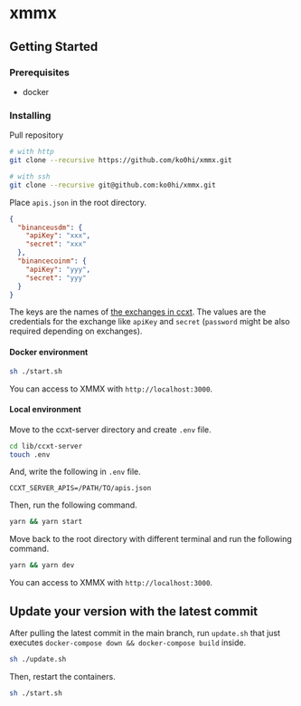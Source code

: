 # xmmx

## Getting Started

### Prerequisites

- docker

### Installing

Pull repository

```bash
# with http
git clone --recursive https://github.com/ko0hi/xmmx.git

# with ssh
git clone --recursive git@github.com:ko0hi/xmmx.git
```

Place `apis.json` in the root directory.

```json
{
  "binanceusdm": {
    "apiKey": "xxx",
    "secret": "xxx"
  },
  "binancecoinm": {
    "apiKey": "yyy",
    "secret": "yyy"
  }
}
```

The keys are the names of [the exchanges in ccxt](https://docs.ccxt.com/#/ccxt.pro.manual?id=exchanges).
The values are the credentials for the exchange like `apiKey` and `secret` (`password` might be also required depending
on exchanges).

#### Docker environment
```bash
sh ./start.sh
```

You can access to XMMX with `http://localhost:3000`.

#### Local environment

Move to the ccxt-server directory and create `.env` file.

```bash
cd lib/ccxt-server
touch .env
```

And, write the following in `.env` file.

```
CCXT_SERVER_APIS=/PATH/TO/apis.json
```

Then, run the following command.

```bash
yarn && yarn start
```


Move back to the root directory with different terminal and run the following command.

```bash
yarn && yarn dev
```

You can access to XMMX with `http://localhost:3000`.


## Update your version with the latest commit

After pulling the latest commit in the main branch, run `update.sh` that just executes `docker-compose down && docker-compose build` inside.

```bash
sh ./update.sh
```

Then, restart the containers.

```bash
sh ./start.sh
```
